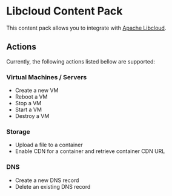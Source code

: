 # Libcloud Content Pack

This content pack allows you to integrate with
[Apache Libcloud](http://libcloud.apache.org/).

## Actions

Currently, the following actions listed bellow are supported:

### Virtual Machines / Servers

* Create a new VM
* Reboot a VM
* Stop a VM
* Start a VM
* Destroy a VM

### Storage

* Upload a file to a container
* Enable CDN for a container and retrieve container CDN URL

### DNS

* Create a new DNS record
* Delete an existing DNS record
